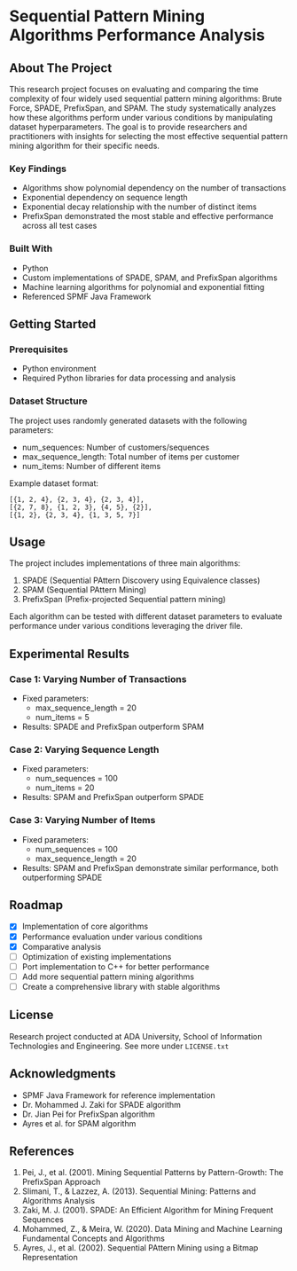 # Sequential Pattern Mining Algorithms Performance Analysis

## About The Project

This research project focuses on evaluating and comparing the time complexity of four widely used sequential pattern mining algorithms: Brute Force, SPADE, PrefixSpan, and SPAM. The study systematically analyzes how these algorithms perform under various conditions by manipulating dataset hyperparameters. The goal is to provide researchers and practitioners with insights for selecting the most effective sequential pattern mining algorithm for their specific needs.

### Key Findings

* Algorithms show polynomial dependency on the number of transactions
* Exponential dependency on sequence length
* Exponential decay relationship with the number of distinct items
* PrefixSpan demonstrated the most stable and effective performance across all test cases

### Built With

* Python
* Custom implementations of SPADE, SPAM, and PrefixSpan algorithms
* Machine learning algorithms for polynomial and exponential fitting
* Referenced SPMF Java Framework

## Getting Started

### Prerequisites

* Python environment
* Required Python libraries for data processing and analysis

### Dataset Structure

The project uses randomly generated datasets with the following parameters:
* num_sequences: Number of customers/sequences
* max_sequence_length: Total number of items per customer
* num_items: Number of different items

Example dataset format:
```
[{1, 2, 4}, {2, 3, 4}, {2, 3, 4}],
[{2, 7, 8}, {1, 2, 3}, {4, 5}, {2}],
[{1, 2}, {2, 3, 4}, {1, 3, 5, 7}]
```

## Usage

The project includes implementations of three main algorithms:

1. SPADE (Sequential PAttern Discovery using Equivalence classes)
2. SPAM (Sequential PAttern Mining)
3. PrefixSpan (Prefix-projected Sequential pattern mining)

Each algorithm can be tested with different dataset parameters to evaluate performance under various conditions leveraging the driver file.

## Experimental Results

### Case 1: Varying Number of Transactions
* Fixed parameters:
  * max_sequence_length = 20
  * num_items = 5
* Results: SPADE and PrefixSpan outperform SPAM

### Case 2: Varying Sequence Length
* Fixed parameters:
  * num_sequences = 100
  * num_items = 20
* Results: SPAM and PrefixSpan outperform SPADE

### Case 3: Varying Number of Items
* Fixed parameters:
  * num_sequences = 100
  * max_sequence_length = 20
* Results: SPAM and PrefixSpan demonstrate similar performance, both outperforming SPADE

## Roadmap

- [x] Implementation of core algorithms
- [x] Performance evaluation under various conditions
- [x] Comparative analysis
- [ ] Optimization of existing implementations
- [ ] Port implementation to C++ for better performance
- [ ] Add more sequential pattern mining algorithms
- [ ] Create a comprehensive library with stable algorithms

## License

Research project conducted at ADA University, School of Information Technologies and Engineering. See more under `LICENSE.txt`

## Acknowledgments

* SPMF Java Framework for reference implementation
* Dr. Mohammed J. Zaki for SPADE algorithm
* Dr. Jian Pei for PrefixSpan algorithm
* Ayres et al. for SPAM algorithm

## References

1. Pei, J., et al. (2001). Mining Sequential Patterns by Pattern-Growth: The PrefixSpan Approach
2. Slimani, T., & Lazzez, A. (2013). Sequential Mining: Patterns and Algorithms Analysis
3. Zaki, M. J. (2001). SPADE: An Efficient Algorithm for Mining Frequent Sequences
4. Mohammed, Z., & Meira, W. (2020). Data Mining and Machine Learning Fundamental Concepts and Algorithms
5. Ayres, J., et al. (2002). Sequential PAttern Mining using a Bitmap Representation
